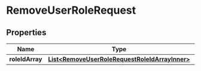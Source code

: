 

# RemoveUserRoleRequest


## Properties

| Name | Type | Description | Notes |
|------------ | ------------- | ------------- | -------------|
|**roleIdArray** | [**List&lt;RemoveUserRoleRequestRoleIdArrayInner&gt;**](RemoveUserRoleRequestRoleIdArrayInner.md) |  |  |



